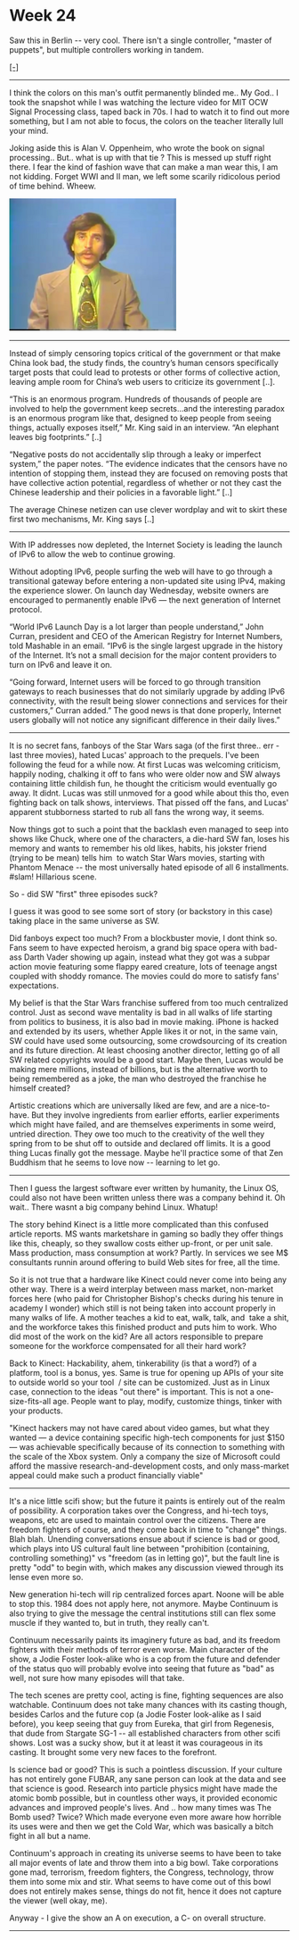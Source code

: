 # Week 24

Saw this in Berlin -- very cool. There isn't a single controller,
"master of puppets", but multiple controllers working in tandem.

[[-]](https://youtu.be/cgQa8dbvEWI)

---

I think the colors on this man's outfit permanently blinded me.. My
God.. I took the snapshot while I was watching the lecture video for
MIT OCW Signal Processing class, taped back in 70s. I had to watch it
to find out more something, but I am not able to focus, the colors on
the teacher literally lull your mind.

Joking aside this is Alan V. Oppenheim, who wrote the book on signal
processing.. But.. what is up with that tie ? This is messed up stuff
right there. I fear the kind of fashion wave that can make a man wear
this, I am not kidding. Forget WWI and II man, we left some scarily
ridicolous period of time behind. Wheew.

![](7w0ot2.png)

---

Instead of simply censoring topics critical of the government or that
make China look bad, the study finds, the country’s human censors
specifically target posts that could lead to protests or other forms
of collective action, leaving ample room for China’s web users to
criticize its government [..].  

“This is an enormous program. Hundreds of thousands of people are
involved to help the government keep secrets…and the interesting
paradox is an enormous program like that, designed to keep people from
seeing things, actually exposes itself,” Mr. King said in an
interview. “An elephant leaves big footprints.” [..]

“Negative posts do not accidentally slip through a leaky or imperfect
system,” the paper notes. “The evidence indicates that the censors
have no intention of stopping them, instead they are focused on
removing posts that have collective action potential, regardless of
whether or not they cast the Chinese leadership and their policies in
a favorable light.” [..]

The average Chinese netizen can use clever wordplay and wit to skirt
these first two mechanisms, Mr. King says [..]

---


With IP addresses now depleted, the Internet Society is leading the
launch of IPv6 to allow the web to continue growing.

Without adopting IPv6, people surfing the web will have to go through
a transitional gateway before entering a non-updated site using IPv4,
making the experience slower. On launch day Wednesday, website owners
are encouraged to permanently enable IPv6 — the next generation of
Internet protocol.

“World IPv6 Launch Day is a lot larger than people understand,” John
Curran, president and CEO of the American Registry for Internet
Numbers, told Mashable in an email. “IPv6 is the single largest
upgrade in the history of the Internet. It’s not a small decision for
the major content providers to turn on IPv6 and leave it on.

“Going forward, Internet users will be forced to go through transition
gateways to reach businesses that do not similarly upgrade by adding
IPv6 connectivity, with the result being slower connections and
services for their customers,” Curran added.” The good news is that
done properly, Internet users globally will not notice any significant
difference in their daily lives.”

---


It is no secret fans, fanboys of the Star Wars saga (of the first
three.. err - last three movies), hated Lucas' approach to the
prequels. I've been following the feud for a while now. At first Lucas
was welcoming criticism, happily noding, chalking it off to fans who
were older now and SW always containing little childish fun, he
thought the criticism would eventually go away. It didnt. Lucas was
still unmoved for a good while about this tho, even fighting back on
talk shows, interviews. That pissed off the fans, and Lucas' apparent
stubborness started to rub all fans the wrong way, it seems.

Now things got to such a point that the backlash even managed to seep
into shows like Chuck, where one of the characters, a die-hard SW fan,
loses his memory and wants to remember his old likes, habits, his
jokster friend (trying to be mean) tells him  to watch Star Wars
movies, starting with Phantom Menace -- the most universally hated
episode of all 6 installments. #slam! Hillarious scene.

So - did SW "first" three episodes suck?

I guess it was good to see some sort of story (or backstory in this
case) taking place in the same universe as SW.

Did fanboys expect too much? From a blockbuster movie, I dont think
so. Fans seem to have expected heroism, a grand big space opera with
bad-ass Darth Vader showing up again, instead what they got was a
subpar action movie featuring some flappy eared creature, lots of
teenage angst coupled with shoddy romance. The movies could do more to
satisfy fans' expectations.

My belief is that the Star Wars franchise suffered from too much
centralized control. Just as second wave mentality is bad in all walks
of life starting from politics to business, it is also bad in movie
making. iPhone is hacked and extended by its users, whether Apple
likes it or not, in the same vain, SW could have used some
outsourcing, some crowdsourcing of its creation and its future
direction. At least choosing another director, letting go of all SW
related copyrights would be a good start. Maybe then, Lucas would be
making mere millions, instead of billions, but is the alternative
worth to being remembered as a joke, the man who destroyed the
franchise he himself created?

Artistic creations which are universally liked are few, and are a
nice-to-have. But they involve ingredients from earlier efforts,
earlier experiments which might have failed, and are themselves
experiments in some weird, untried direction. They owe too much to the
creativity of the well they spring from to be shut off to outside and
declared off limits. It is a good thing Lucas finally got the
message. Maybe he'll practice some of that Zen Buddhism that he seems
to love now -- learning to let go.

---

Then I guess the largest software ever written by humanity, the Linux
OS, could also not have been written unless there was a company behind
it. Oh wait.. There wasnt a big company behind Linux. Whatup!

The story behind Kinect is a little more complicated than this
confused article reports. MS wants marketshare in gaming so badly they
offer things like this, cheaply, so they swallow costs either
up-front, or per unit sale. Mass production, mass consumption at work?
Partly. In services we see M$ consultants runnin around offering to
build Web sites for free, all the time.

So it is not true that a hardware like Kinect could never come into
being any other way. There is a weird interplay between mass market,
non-market forces here (who paid for Christopher Bishop's checks
during his tenure in academy I wonder) which still is not being taken
into account properly in many walks of life. A mother teaches a kid to
eat, walk, talk, and  take a shit, and the workforce takes this
finished product and puts him to work. Who did most of the work on the
kid? Are all actors responsible to prepare someone for the workforce
compensated for all their hard work?

Back to Kinect: Hackability, ahem, tinkerability (is that a word?) of
a platform, tool is a bonus, yes. Same is true for opening up APIs of
your site to outside world so your tool  / site can be
customized. Just as in Linux case, connection to the ideas "out there"
is important. This is not a one-size-fits-all age. People want to
play, modify, customize things, tinker with your products. 

"Kinect hackers may not have cared about video games, but what they
wanted — a device containing specific high-tech components for just
$150 — was achievable specifically because of its connection to
something with the scale of the Xbox system. Only a company the size
of Microsoft could afford the massive research-and-development costs,
and only mass-market appeal could make such a product financially
viable"

---

It's a nice little scifi show; but the future it paints is entirely
out of the realm of possibility. A corporation takes over the
Congress, and hi-tech toys, weapons, etc are used to maintain control
over the citizens. There are freedom fighters of course, and they come
back in time to "change" things. Blah blah. Unending conversations
ensue about if science is bad or good, which plays into US cultural
fault line between "prohibition (containing, controlling something)"
vs "freedom (as in letting go)", but the fault line is pretty "odd" to
begin with, which makes any discussion viewed through its lense even
more so.

New generation hi-tech will rip centralized forces apart. Noone will
be able to stop this. 1984 does not apply here, not anymore. Maybe
Continuum is also trying to give the message the central institutions
still can flex some muscle if they wanted to, but in truth, they
really can't.

Continuum necessarily paints its imaginery future as bad, and its
freedom fighters with their methods of terror even worse. Main
character of the show, a Jodie Foster look-alike who is a cop from the
future and defender of the status quo will probably evolve into seeing
that future as "bad" as well, not sure how many episodes will that
take.

The tech scenes are pretty cool, acting is fine, fighting sequences
are also watchable. Continuum does not take many chances with its
casting though, besides Carlos and the future cop (a Jodie Foster
look-alike as I said before), you keep seeing that guy from Eureka,
that girl from Regenesis, that dude from Stargate SG-1 -- all
established characters from other scifi shows. Lost was a sucky show,
but it at least it was courageous in its casting. It brought some very
new faces to the forefront.

Is science bad or good? This is such a pointless discussion. If your
culture has not entirely gone FUBAR, any sane person can look at the
data and see that science is good. Research into particle physics
might have made the atomic bomb possible, but in countless other ways,
it provided economic advances and improved people's lives. And .. how
many times was The Bomb used? Twice? Which made everyone even more
aware how horrible its uses were and then we get the Cold War, which
was basically a bitch fight in all but a name.

Continuum's approach in creating its universe seems to have been to
take all major events of late and throw them into a big bowl. Take
corporations gone mad, terrorism, freedom fighters, the Congress,
technology, throw them into some mix and stir. What seems to have come
out of this bowl does not entirely makes sense, things do not fit,
hence it does not capture the viewer (well okay, me).

Anyway - I give the show an A on execution, a C- on overall structure.

---
